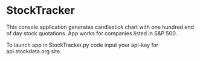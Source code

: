 # StockTracker

This console application generates candlestick chart with one hundred end of day stock quotations. App works for companies listed in S&P 500.

To launch app in StockTracker.py code input your api-key for api.stockdata.org site.
